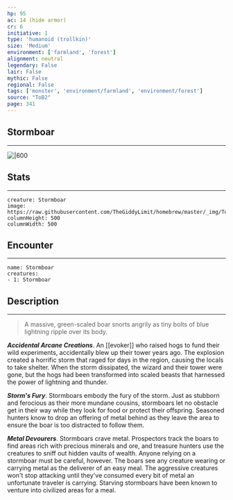 ```yaml
---
hp: 95
ac: 14 (hide armor)
cr: 6
initiative: 1
type: 'humanoid (trollkin)'    
size: 'Medium'
environment: ['farmland', 'forest']
alignment: neutral
legendary: False
lair: False
mythic: False
regional: False
tags: ['monster', 'environment/farmland', 'environment/forest']
source: "ToB2"
page: 341
---
```


## Stormboar
---

![|600](https://raw.githubusercontent.com/TheGiddyLimit/homebrew/master/_img/ToB2/creature/Stormboar.webp)

## Stats
---

```statblock
creature: Stormboar
image: https://raw.githubusercontent.com/TheGiddyLimit/homebrew/master/_img/ToB2/creature/token/Stormboar%20%28Token%29.png
columnHeight: 500
columnWidth: 500
```

## Encounter
---

```encounter-table
name: Stormboar
creatures:
- 1: Stormboar
```

## Description
---
>A massive, green-scaled boar snorts angrily as tiny bolts of blue lightning ripple over its body.

**_Accidental Arcane Creations_**. An [[evoker]] who raised hogs to fund their wild experiments, accidentally blew up their tower years ago. The explosion created a horrific storm that raged for days in the region, causing the locals to take shelter. When the storm dissipated, the wizard and their tower were gone, but the hogs had been transformed into scaled beasts that harnessed the power of lightning and thunder.

**_Storm's Fury_**. Stormboars embody the fury of the storm. Just as stubborn and ferocious as their more mundane cousins, stormboars let no obstacle get in their way while they look for food or protect their offspring. Seasoned hunters know to drop an offering of metal behind as they leave the area to ensure the boar is too distracted to follow them.

**_Metal Devourers_**. Stormboars crave metal. Prospectors track the boars to find areas rich with precious minerals and ore, and treasure hunters use the creatures to sniff out hidden vaults of wealth. Anyone relying on a stormboar must be careful, however. The boars see any creature wearing or carrying metal as the deliverer of an easy meal. The aggressive creatures won't stop attacking until they've consumed every bit of metal an unfortunate traveler is carrying. Starving stormboars have been known to venture into civilized areas for a meal.







